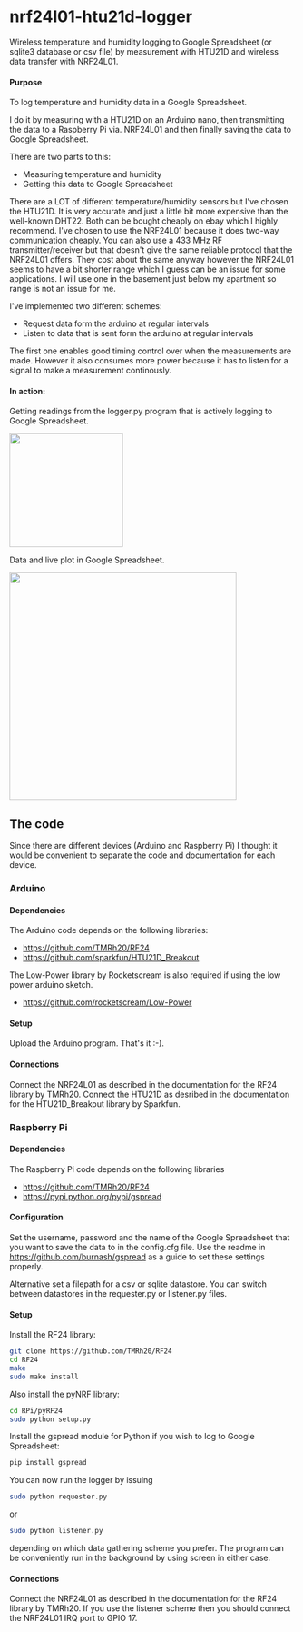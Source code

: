# nrf24l01-htu21d-logger
Wireless temperature and humidity logging to Google Spreadsheet (or sqlite3 database or csv file) by measurement with HTU21D and wireless data transfer with NRF24L01.

#### Purpose
To log temperature and humidity data in a Google Spreadsheet.

I do it by measuring with a HTU21D on an Arduino nano, then transmitting the data to a Raspberry Pi via. NRF24L01 and then finally saving the data to Google Spreadsheet.

There are two parts to this:
* Measuring temperature and humidity
* Getting this data to Google Spreadsheet

There are a LOT of different temperature/humidity sensors but I've chosen the HTU21D. It is very accurate and just a little bit more expensive than the well-known DHT22. Both can be bought cheaply on ebay which I highly recommend.
I've chosen to use the NRF24L01 because it does two-way communication cheaply. You can also use a 433 MHz RF transmitter/receiver but that doesn't give the same reliable protocol that the NRF24L01 offers. They cost about the same anyway however the NRF24L01 seems to have a bit shorter range which I guess can be an issue for some applications. I will use one in the basement just below my apartment so range is not an issue for me.

I've implemented two different schemes:
* Request data form the arduino at regular intervals
* Listen to data that is sent form the arduino at regular intervals

The first one enables good timing control over when the measurements are made. However it also consumes more power because it has to listen for a signal to make a measurement continously.

#### In action:
Getting readings from the logger.py program that is actively logging to Google Spreadsheet.

<a href="https://cloud.githubusercontent.com/assets/5280714/6962722/7818ee02-d937-11e4-9577-0dcc71df5571.png"><img width="200" src="https://cloud.githubusercontent.com/assets/5280714/6962722/7818ee02-d937-11e4-9577-0dcc71df5571.png" /></a>

Data and live plot in Google Spreadsheet.

<a href="https://cloud.githubusercontent.com/assets/5280714/6962721/7800578e-d937-11e4-8a36-0442c393270a.png"><img width="400" src="https://cloud.githubusercontent.com/assets/5280714/6962721/7800578e-d937-11e4-8a36-0442c393270a.png" /></a>

## The code
Since there are different devices (Arduino and Raspberry Pi) I thought it would be convenient to separate the code and documentation for each device.

### Arduino
#### Dependencies
The Arduino code depends on the following libraries:
* https://github.com/TMRh20/RF24
* https://github.com/sparkfun/HTU21D_Breakout

The Low-Power library by Rocketscream is also required if using the low power arduino sketch.
* https://github.com/rocketscream/Low-Power

#### Setup
Upload the Arduino program. That's it :-).

#### Connections
Connect the NRF24L01 as described in the documentation for the RF24 library by TMRh20.
Connect the HTU21D as desribed in the documentation for the HTU21D_Breakout library by Sparkfun.

### Raspberry Pi
#### Dependencies
The Raspberry Pi code depends on the following libraries
* https://github.com/TMRh20/RF24
* https://pypi.python.org/pypi/gspread

#### Configuration
Set the username, password and the name of the Google Spreadsheet that you want to save the data to in the config.cfg file.
Use the readme in https://github.com/burnash/gspread as a guide to set these settings properly.

Alternative set a filepath for a csv or sqlite datastore. You can switch between datastores in the requester.py or listener.py files.

#### Setup
Install the RF24 library:
```bash
git clone https://github.com/TMRh20/RF24
cd RF24
make
sudo make install
```
Also install the pyNRF library:
```bash
cd RPi/pyRF24
sudo python setup.py
```
Install the gspread module for Python if you wish to log to Google Spreadsheet:
```bash
pip install gspread
```



You can now run the logger by issuing
```bash
sudo python requester.py
```
or
```bash
sudo python listener.py
```
depending on which data gathering scheme you prefer.
The program can be conveniently run in the background by using screen in either case.

#### Connections
Connect the NRF24L01 as described in the documentation for the RF24 library by TMRh20.
If you use the listener scheme then you should connect the NRF24L01 IRQ port to GPIO 17.
